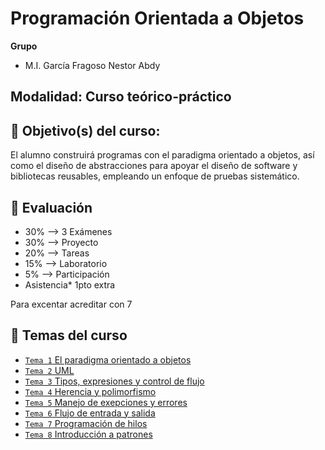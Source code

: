 # Programación Orientada a Objetos
**Grupo**
- M.I. García Fragoso Nestor Abdy

## Modalidad: Curso teórico-práctico
## :dart: Objetivo(s) del curso:
El alumno construirá programas con el paradigma orientado a objetos, así como el diseño de abstracciones
para apoyar el diseño de software y bibliotecas reusables, empleando un enfoque de pruebas sistemático.

## :pencil: Evaluación

- 30%  --> 3 Exámenes
- 30%  --> Proyecto
- 20%  --> Tareas
- 15%  --> Laboratorio
- 5%   --> Participación
- Asistencia*  1pto extra

Para excentar acreditar con 7

## :bookmark_tabs: Temas del curso
- [`Tema 1` El paradigma orientado a objetos ](./Tema%1)
- [`Tema 2` UML ](./Postwork%2002)
- [`Tema 3` Tipos, expresiones y control de flujo](./Postwork%2003)
- [`Tema 4` Herencia y polimorfismo](./Postwork%2004)
- [`Tema 5` Manejo de exepciones y errores](./Postwork%2005)
- [`Tema 6` Flujo de entrada y salida](./Postwork%2006)
- [`Tema 7` Programación de hilos](./Postwork%2007)
- [`Tema 8` Introducción a patrones](./Postwork%2008)
